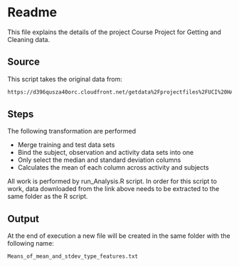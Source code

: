 Readme
=========

This file explains the details of the project Course Project for Getting and Cleaning data. 

Source
----------

This script takes the original data from:
```sh
https://d396qusza40orc.cloudfront.net/getdata%2Fprojectfiles%2FUCI%20HAR%20Dataset.zip
```

Steps
------------
The following transformation are performed

  - Merge training and test data sets
  - Bind the subject, observation and activity data sets into one
  - Only select the median and standard deviation columns
  - Calculates the mean of each column across activity and subjects
 
All work is performed by run_Analysis.R script. In order for this script to work, data downloaded from the link above needs to be extracted to the same folder as the R script.

Output
--------
At the end of execution a new file will be created in the same folder with the following name:
```sh
Means_of_mean_and_stdev_type_features.txt
```

